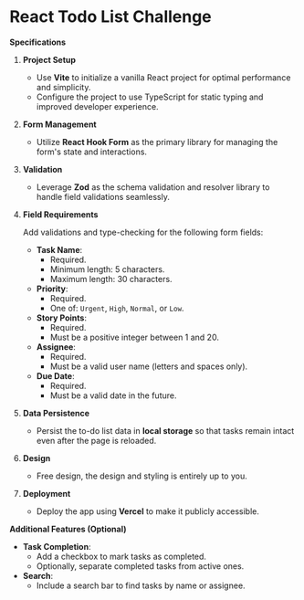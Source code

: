 # React Todo List Challenge

**Specifications**

1. **Project Setup**
   - Use **Vite** to initialize a vanilla React project for optimal performance and simplicity.
   - Configure the project to use TypeScript for static typing and improved developer experience.
2. **Form Management**
   - Utilize **React Hook Form** as the primary library for managing the form's state and interactions.
3. **Validation**
   - Leverage **Zod** as the schema validation and resolver library to handle field validations seamlessly.
4. **Field Requirements**

   Add validations and type-checking for the following form fields:

   - **Task Name**:
     - Required.
     - Minimum length: 5 characters.
     - Maximum length: 30 characters.
   - **Priority**:
     - Required.
     - One of: `Urgent`, `High`, `Normal`, or `Low`.
   - **Story Points**:
     - Required.
     - Must be a positive integer between 1 and 20.
   - **Assignee**:
     - Required.
     - Must be a valid user name (letters and spaces only).
   - **Due Date**:
     - Required.
     - Must be a valid date in the future.

5. **Data Persistence**
   - Persist the to-do list data in **local storage** so that tasks remain intact even after the page is reloaded.
6. **Design**
   - Free design, the design and styling is entirely up to you.
7. **Deployment**
   - Deploy the app using **Vercel** to make it publicly accessible.

**Additional Features (Optional)**

- **Task Completion**:
  - Add a checkbox to mark tasks as completed.
  - Optionally, separate completed tasks from active ones.
- **Search**:
  - Include a search bar to find tasks by name or assignee.
